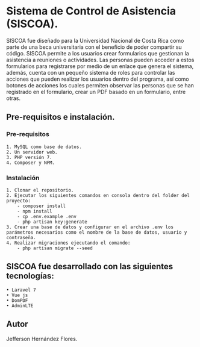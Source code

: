

# Sistema de Control de Asistencia (SISCOA).

SISCOA fue diseñado para la Universidad Nacional de Costa Rica como parte de una beca universitaria con el beneficio de poder compartir su código. SISCOA permite a los usuarios crear formularios que gestionan la asistencia a reuniones o actividades. Las personas pueden acceder a estos formularios para registrarse por medio de un enlace que genera el sistema, además, cuenta con un pequeño sistema de roles para controlar las acciones que pueden realizar los usuarios dentro del programa, así como botones de acciones los cuales permiten observar las personas que se han registrado en el formulario, crear un PDF basado en un formulario, entre otras.

## Pre-requisitos e instalación.

### Pre-requisitos
```
1. MySQL como base de datos.
2. Un servidor web.
3. PHP versión 7.
4. Composer y NPM.
```
### Instalación
```
1. Clonar el repositorio.
2. Ejecutar los siguientes comandos en consola dentro del folder del proyecto:
    - composer install
    - npm install
    - cp .env.example .env
    - php artisan key:generate
3. Crear una base de datos y configurar en el archivo .env los parámetros necesarios como el nombre de la base de datos, usuario y contraseña.
4. Realizar migraciones ejecutando el comando:
    - php artisan migrate --seed
```
## SISCOA fue desarrollado con las siguientes tecnologías: 
    • Laravel 7
    • Vue js
    • DomPDF
    • AdminLTE
## Autor
Jefferson Hernández Flores.

